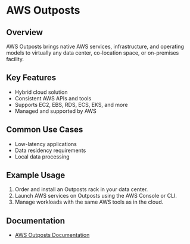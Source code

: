 # AWS Outposts

## Overview
AWS Outposts brings native AWS services, infrastructure, and operating models to virtually any data center, co-location space, or on-premises facility.

## Key Features
- Hybrid cloud solution
- Consistent AWS APIs and tools
- Supports EC2, EBS, RDS, ECS, EKS, and more
- Managed and supported by AWS

## Common Use Cases
- Low-latency applications
- Data residency requirements
- Local data processing

## Example Usage
1. Order and install an Outposts rack in your data center.
2. Launch AWS services on Outposts using the AWS Console or CLI.
3. Manage workloads with the same AWS tools as in the cloud.

## Documentation
- [AWS Outposts Documentation](https://docs.aws.amazon.com/outposts/)
